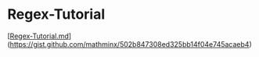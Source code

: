 # Regex-Tutorial

[[Regex-Tutorial.md](https://gist.github.com/mathminx)](https://gist.github.com/mathminx/502b847308ed325bb14f04e745acaeb4)
